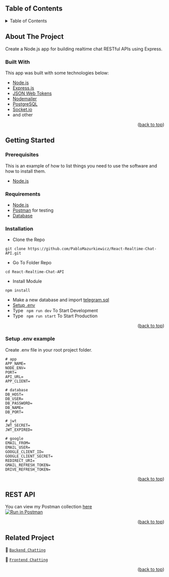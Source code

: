 <div id="top"></div>

<!-- PROJECT LOGO -->
<br />

<!-- TABLE OF CONTENTS -->
## Table of Contents
<details>
  <summary>Table of Contents</summary>
  <ol>
    <li>
      <a href="#about-the-project">About The Project</a>
      <ul>
        <li><a href="#built-with">Built With</a></li>
      </ul>
    </li>
    <li>
      <a href="#getting-started">Getting Started</a>
      <ul>
        <li><a href="#prerequisites">Prerequisites</a></li>
        <li><a href="#requirements">Requirements</a></li>
        <li><a href="#installation">Installation</a></li>
        <li><a href="#setup-env-example">Setup .env example</a></li>
      </ul>
    </li>
    <li><a href="#rest-api">REST API</a></li>
    <li><a href="#related-project">Related Project</a></li>
  </ol>
</details>

<!-- ABOUT THE PROJECT -->
## About The Project
Create a Node.js app for building realtime chat RESTful APIs using Express.


### Built With
This app was built with some technologies below:
- [Node.js](https://nodejs.org/en/)
- [Express.js](https://expressjs.com/)
- [JSON Web Tokens](https://jwt.io/)
- [Nodemailer](https://nodemailer.com/about/)
- [PostgreSQL](https://www.postgresql.org/)
- [Socket.io](https://socket.io/)
- and other

<p align="right">(<a href="#top">back to top</a>)</p>

<!-- GETTING STARTED -->
## Getting Started

### Prerequisites

This is an example of how to list things you need to use the software and how to install them.

* [Node.js](https://nodejs.org/en/download/)

### Requirements
* [Node.js](https://nodejs.org/en/)
* [Postman](https://www.getpostman.com/) for testing
* [Database](./blanja.sql)

### Installation

- Clone the Repo
```
git clone https://github.com/PabloMazurkiewicz/React-Realtime-Chat-API.git
```
- Go To Folder Repo
```
cd React-Realtime-Chat-API
```
- Install Module
```
npm install
```
- Make a new database and import [telegram.sql](./blanja.sql)
- <a href="#setup-env-example">Setup .env</a>
- Type ` npm run dev` To Start Development
- Type ` npm run start` To Start Production

<p align="right">(<a href="#top">back to top</a>)</p>

### Setup .env example

Create .env file in your root project folder.

```env
# app
APP_NAME=
NODE_ENV=
PORT=
API_URL=
APP_CLIENT=

# database
DB_HOST=
DB_USER=
DB_PASSWORD=
DB_NAME=
DB_PORT=

# jwt
JWT_SECRET=
JWT_EXPIRED=

# google
EMAIL_FROM=
EMAIL_USER=
GOOGLE_CLIENT_ID=
GOOGLE_CLIENT_SECRET=
REDIRECT_URI=
GMAIL_REFRESH_TOKEN=
DRIVE_REFRESH_TOKEN=
```

<p align="right">(<a href="#top">back to top</a>)</p>

## REST API

You can view my Postman collection [here](https://www.postman.com/warped-shadow-374852/workspace/realtime-chat/overview)
</br>
[![Run in Postman](https://run.pstmn.io/button.svg)](https://app.getpostman.com/run-collection/19659051-c6105e73-8adf-43fa-ac97-915206fd49cd?action=collection%2Ffork&collection-url=entityId%3D19659051-c6105e73-8adf-43fa-ac97-915206fd49cd%26entityType%3Dcollection%26workspaceId%3D48100499-9974-4c89-8d1f-e53a8d5f8511)

<p align="right">(<a href="#top">back to top</a>)</p>


## Related Project
:rocket: [`Backend Chatting`](https://github.com/PabloMazurkiewicz/React-Realtime-Chat-API.git)

:rocket: [`Frontend Chatting`](https://github.com/PabloMazurkiewicz/React-Realtime-Chat-Front.git)


<p align="right">(<a href="#top">back to top</a>)</p>

